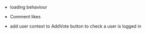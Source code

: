 - loading behaviour
- Comment likes

- add user context to AddVote button to check a user is logged in
